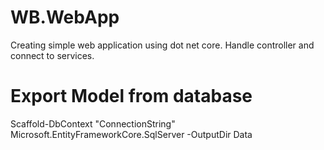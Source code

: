 # WB.WebApp
Creating simple web application using dot net core. Handle controller and connect to services.

# Export Model from database
Scaffold-DbContext "ConnectionString" Microsoft.EntityFrameworkCore.SqlServer -OutputDir Data
